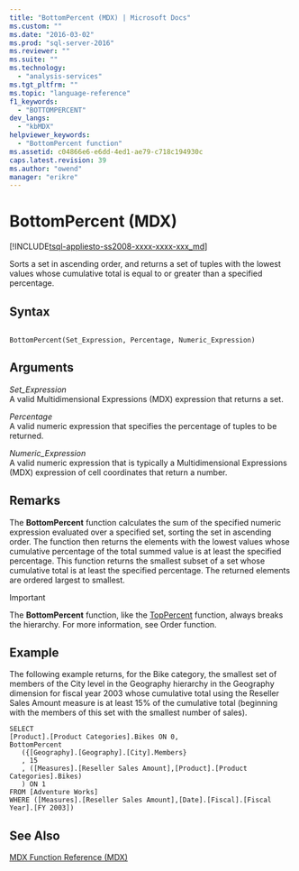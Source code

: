```yaml
---
title: "BottomPercent (MDX) | Microsoft Docs"
ms.custom: ""
ms.date: "2016-03-02"
ms.prod: "sql-server-2016"
ms.reviewer: ""
ms.suite: ""
ms.technology: 
  - "analysis-services"
ms.tgt_pltfrm: ""
ms.topic: "language-reference"
f1_keywords: 
  - "BOTTOMPERCENT"
dev_langs: 
  - "kbMDX"
helpviewer_keywords: 
  - "BottomPercent function"
ms.assetid: c04866e6-e6dd-4ed1-ae79-c718c194930c
caps.latest.revision: 39
ms.author: "owend"
manager: "erikre"
---
```

# BottomPercent (MDX)
[!INCLUDE[tsql-appliesto-ss2008-xxxx-xxxx-xxx_md](../a9retired/includes/tsql-appliesto-ss2008-xxxx-xxxx-xxx-md.md)]

  Sorts a set in ascending order, and returns a set of tuples with the lowest values whose cumulative total is equal to or greater than a specified percentage.  
  
## Syntax  
  
```  
  
BottomPercent(Set_Expression, Percentage, Numeric_Expression)   
```  
  
## Arguments  
 *Set_Expression*  
 A valid Multidimensional Expressions (MDX) expression that returns a set.  
  
 *Percentage*  
 A valid numeric expression that specifies the percentage of tuples to be returned.  
  
 *Numeric_Expression*  
 A valid numeric expression that is typically a Multidimensional Expressions (MDX) expression of cell coordinates that return a number.  
  
## Remarks  
 The **BottomPercent** function calculates the sum of the specified numeric expression evaluated over a specified set, sorting the set in ascending order. The function then returns the elements with the lowest values whose cumulative percentage of the total summed value is at least the specified percentage. This function returns the smallest subset of a set whose cumulative total is at least the specified percentage. The returned elements are ordered largest to smallest.  
  
> [!IMPORTANT]  
>  The **BottomPercent** function, like the [TopPercent](../mdx/toppercent-mdx.md) function, always breaks the hierarchy. For more information, see Order function.  
  
## Example  
 The following example returns, for the Bike category, the smallest set of members of the City level in the Geography hierarchy in the Geography dimension for fiscal year 2003 whose cumulative total using the Reseller Sales Amount measure is at least 15% of the cumulative total (beginning with the members of this set with the smallest number of sales).  
  
```  
SELECT  
[Product].[Product Categories].Bikes ON 0,  
BottomPercent  
   ({[Geography].[Geography].[City].Members}  
   , 15  
   , ([Measures].[Reseller Sales Amount],[Product].[Product Categories].Bikes)  
   ) ON 1  
FROM [Adventure Works]  
WHERE ([Measures].[Reseller Sales Amount],[Date].[Fiscal].[Fiscal Year].[FY 2003])  
```  
  
## See Also  
 [MDX Function Reference &#40;MDX&#41;](../mdx/mdx-function-reference-mdx.md)  
  
  